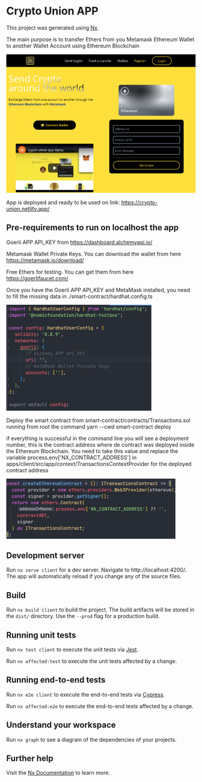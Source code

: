 

# Crypto Union APP

This project was generated using [Nx](https://nx.dev).

The main purpose is to transfer Ethers from you Metamask Ethereum Wallet to another Wallet Account using Ethereum Blockchain

![](apps/client/src/assets/images/landing_page.png)

App is deployed and ready to be used on link:
https://crypto-union.netlify.app/


## Pre-requirements to run on localhost the app
Goerli APP API_KEY from https://dashboard.alchemyapi.io/

Metamask Wallet Private Keys. You can download the wallet from here https://metamask.io/download/

Free Ethers for testing. You can get them from here https://goerlifaucet.com/

Once you have the Goerli APP API_KEY and MetaMask installed, you need to fill the missing data in ./smart-contract/hardhat.config.ts

![](apps/client/src/assets/images/hardhat.png)

Deploy the smart contract from smart-contract/contracts/Transactions.sol running from root the command yarn --cwd smart-contract deploy

if everything is successful in the command line you will see a deployment number, this is the contract address where de 
contract was deployed inside the Ethereum Blockchain. You need to take this value and replace the variable 
process.env['NX_CONTRACT_ADDRESS'] in apps/client/src/app/context/TransactionsContextProvider for the deployed contract address

![](apps/client/src/assets/images/contract_address.png)

## Development server

Run `nx serve client` for a dev server. Navigate to http://localhost:4200/. The app will automatically reload if you change any of the source files.

## Build

Run `nx build client` to build the project. The build artifacts will be stored in the `dist/` directory. Use the `--prod` flag for a production build.

## Running unit tests

Run `nx test client` to execute the unit tests via [Jest](https://jestjs.io).

Run `nx affected:test` to execute the unit tests affected by a change.

## Running end-to-end tests

Run `nx e2e client` to execute the end-to-end tests via [Cypress](https://www.cypress.io).

Run `nx affected:e2e` to execute the end-to-end tests affected by a change.

## Understand your workspace

Run `nx graph` to see a diagram of the dependencies of your projects.

## Further help

Visit the [Nx Documentation](https://nx.dev) to learn more.

